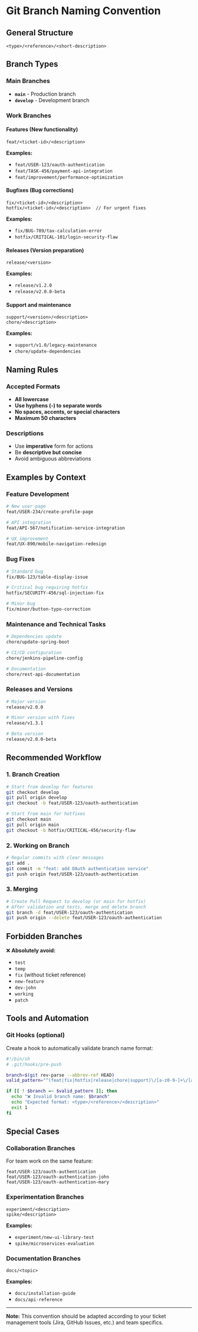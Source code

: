 # Git Branch Naming Convention

## General Structure

```
<type>/<reference>/<short-description>
```

## Branch Types

### Main Branches
- **`main`** - Production branch
- **`develop`** - Development branch

### Work Branches

#### Features (New functionality)
```
feat/<ticket-id>/<description>
```
**Examples:**
- `feat/USER-123/oauth-authentication`
- `feat/TASK-456/payment-api-integration`
- `feat/improvement/performance-optimization`

#### Bugfixes (Bug corrections)
```
fix/<ticket-id>/<description>
hotfix/<ticket-id>/<description>  // For urgent fixes
```
**Examples:**
- `fix/BUG-789/tax-calculation-error`
- `hotfix/CRITICAL-101/login-security-flaw`

#### Releases (Version preparation)
```
release/<version>
```
**Examples:**
- `release/v1.2.0`
- `release/v2.0.0-beta`

#### Support and maintenance
```
support/<version>/<description>
chore/<description>
```
**Examples:**
- `support/v1.0/legacy-maintenance`
- `chore/update-dependencies`

## Naming Rules

### Accepted Formats
- **All lowercase**
- **Use hyphens (-) to separate words**
- **No spaces, accents, or special characters**
- **Maximum 50 characters**

### Descriptions
- Use **imperative** form for actions
- Be **descriptive but concise**
- Avoid ambiguous abbreviations

## Examples by Context

### Feature Development
```bash
# New user page
feat/USER-234/create-profile-page

# API integration
feat/API-567/notification-service-integration

# UX improvement
feat/UX-890/mobile-navigation-redesign
```

### Bug Fixes
```bash
# Standard bug
fix/BUG-123/table-display-issue

# Critical bug requiring hotfix
hotfix/SECURITY-456/sql-injection-fix

# Minor bug
fix/minor/button-typo-correction
```

### Maintenance and Technical Tasks
```bash
# Dependencies update
chore/update-spring-boot

# CI/CD configuration
chore/jenkins-pipeline-config

# Documentation
chore/rest-api-documentation
```

### Releases and Versions
```bash
# Major version
release/v2.0.0

# Minor version with fixes
release/v1.3.1

# Beta version
release/v2.0.0-beta
```

## Recommended Workflow

### 1. Branch Creation
```bash
# Start from develop for features
git checkout develop
git pull origin develop
git checkout -b feat/USER-123/oauth-authentication

# Start from main for hotfixes
git checkout main
git pull origin main
git checkout -b hotfix/CRITICAL-456/security-flaw
```

### 2. Working on Branch
```bash
# Regular commits with clear messages
git add .
git commit -m "feat: add OAuth authentication service"
git push origin feat/USER-123/oauth-authentication
```

### 3. Merging
```bash
# Create Pull Request to develop (or main for hotfix)
# After validation and tests, merge and delete branch
git branch -d feat/USER-123/oauth-authentication
git push origin --delete feat/USER-123/oauth-authentication
```

## Forbidden Branches

❌ **Absolutely avoid:**
- `test`
- `temp`
- `fix` (without ticket reference)
- `new-feature`
- `dev-john`
- `working`
- `patch`

## Tools and Automation

### Git Hooks (optional)
Create a hook to automatically validate branch name format:

```bash
#!/bin/sh
# .git/hooks/pre-push

branch=$(git rev-parse --abbrev-ref HEAD)
valid_pattern="^(feat|fix|hotfix|release|chore|support)\/[a-z0-9-]+\/[a-z0-9-]+$|^(main|develop)$"

if [[ ! $branch =~ $valid_pattern ]]; then
  echo "❌ Invalid branch name: $branch"
  echo "Expected format: <type>/<reference>/<description>"
  exit 1
fi
```

## Special Cases

### Collaboration Branches
For team work on the same feature:
```
feat/USER-123/oauth-authentication
feat/USER-123/oauth-authentication-john
feat/USER-123/oauth-authentication-mary
```

### Experimentation Branches
```
experiment/<description>
spike/<description>
```
**Examples:**
- `experiment/new-ui-library-test`
- `spike/microservices-evaluation`

### Documentation Branches
```
docs/<topic>
```
**Examples:**
- `docs/installation-guide`
- `docs/api-reference`

---

**Note:** This convention should be adapted according to your ticket management tools (Jira, GitHub Issues, etc.) and team specifics.
